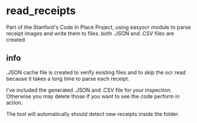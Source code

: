 # read_receipts
Part of the Stanford's Code In Place Project, using easyocr module to parse receipt images and write them to files.
both .JSON and .CSV files are created

## info
.JSON cache file is created to verify existing files and to skip the ocr read because it takes a long time to parse each receipt.

I've included the generated .JSON and .CSV file for your inspection. Otherwise you may delete those if you want to see the code 
perform in action.

The tool will automatically should detect new receipts inside the folder.